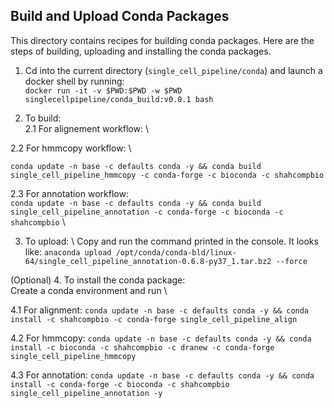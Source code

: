 ## Build and Upload Conda Packages 
This directory contains recipes for building conda packages. Here are the steps of building, uploading and installing the conda packages.

1. Cd into the current directory (```single_cell_pipeline/conda```) and launch a docker shell by running: \
```docker run -it -v $PWD:$PWD -w $PWD singlecellpipeline/conda_build:v0.0.1 bash```

2. To build: \
2.1 For alignement workflow: \

2.2 For hmmcopy workflow: \

```conda update -n base -c defaults conda -y && conda build single_cell_pipeline_hmmcopy -c conda-forge -c bioconda -c shahcompbio``` 

2.3 For annotation workflow: \
```conda update -n base -c defaults conda -y && conda build single_cell_pipeline_annotation -c conda-forge -c bioconda -c shahcompbio``` \

3. To upload: \ 
Copy and run the command printed in the console. It looks like:
```anaconda upload /opt/conda/conda-bld/linux-64/single_cell_pipeline_annotation-0.6.8-py37_1.tar.bz2 --force```

(Optional) 4. To install the conda package: \
Create a conda environment and run \

4.1 For alignment: ```conda update -n base -c defaults conda -y && conda install -c shahcompbio -c conda-forge single_cell_pipeline_align ```

4.2 For hmmcopy: ```conda update -n base -c defaults conda -y && conda install -c bioconda -c shahcompbio -c dranew -c conda-forge single_cell_pipeline_hmmcopy```

4.3 For annotation: ```conda update -n base -c defaults conda -y && conda install -c conda-forge -c bioconda -c shahcompbio single_cell_pipeline_annotation -y ```

